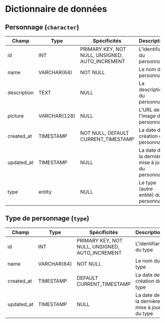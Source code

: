 # Dictionnaire de données

## Personnage (`character`)

|Champ|Type|Spécificités|Description|
|-|-|-|-|
|id|INT|PRIMARY KEY, NOT NULL, UNSIGNED, AUTO_INCREMENT|L'identifiant du personnage|
|name|VARCHAR(64)|NOT NULL|Le nom du personnage|
|description|TEXT|NULL|La description du personnage|
|picture|VARCHAR(128)|NULL|L'URL de l'image du personnage|
|created_at|TIMESTAMP|NOT NULL, DEFAULT CURRENT_TIMESTAMP|La date de création du personnage|
|updated_at|TIMESTAMP|NULL|La date de la dernière mise à jour du personnage|
|type|entity|NULL|Le type (autre entité) du personnage|

## Type de personnage (`type`)

|Champ|Type|Spécificités|Description|
|-|-|-|-|
|id|INT|PRIMARY KEY, NOT NULL, UNSIGNED, AUTO_INCREMENT|L'identifiant du type|
|name|VARCHAR(64)|NOT NULL|Le nom du type|
|created_at|TIMESTAMP|DEFAULT CURRENT_TIMESTAMP|La date de création du type|
|updated_at|TIMESTAMP|NULL|La date de la dernière mise à jour du type|
